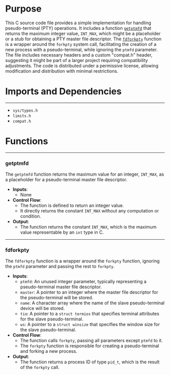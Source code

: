 # Purpose
This C source code file provides a simple implementation for handling pseudo-terminal (PTY) operations. It includes a function [`getptmfd`](#getptmfd) that returns the maximum integer value, `INT_MAX`, which might be a placeholder or a stub for obtaining a PTY master file descriptor. The [`fdforkpty`](#fdforkpty) function is a wrapper around the `forkpty` system call, facilitating the creation of a new process with a pseudo-terminal, while ignoring the `ptmfd` parameter. The file includes necessary headers and a custom "compat.h" header, suggesting it might be part of a larger project requiring compatibility adjustments. The code is distributed under a permissive license, allowing modification and distribution with minimal restrictions.
# Imports and Dependencies

---
- `sys/types.h`
- `limits.h`
- `compat.h`


# Functions

---
### getptmfd<!-- {{#callable:getptmfd}} -->
The `getptmfd` function returns the maximum value for an integer, `INT_MAX`, as a placeholder for a pseudo-terminal master file descriptor.
- **Inputs**:
    - None
- **Control Flow**:
    - The function is defined to return an integer value.
    - It directly returns the constant `INT_MAX` without any computation or condition.
- **Output**:
    - The function returns the constant `INT_MAX`, which is the maximum value representable by an `int` type in C.


---
### fdforkpty<!-- {{#callable:fdforkpty}} -->
The `fdforkpty` function is a wrapper around the `forkpty` function, ignoring the `ptmfd` parameter and passing the rest to `forkpty`.
- **Inputs**:
    - `ptmfd`: An unused integer parameter, typically representing a pseudo-terminal master file descriptor.
    - `master`: A pointer to an integer where the master file descriptor for the pseudo-terminal will be stored.
    - `name`: A character array where the name of the slave pseudo-terminal device will be stored.
    - `tio`: A pointer to a `struct termios` that specifies terminal attributes for the slave pseudo-terminal.
    - `ws`: A pointer to a `struct winsize` that specifies the window size for the slave pseudo-terminal.
- **Control Flow**:
    - The function calls `forkpty`, passing all parameters except `ptmfd` to it.
    - The `forkpty` function is responsible for creating a pseudo-terminal and forking a new process.
- **Output**:
    - The function returns a process ID of type `pid_t`, which is the result of the `forkpty` call.



